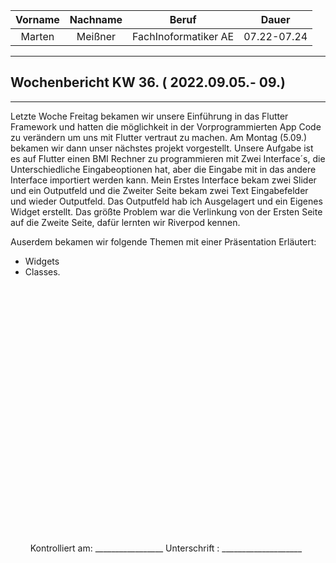 <!--
title : Wochenbericht 
 subtitle: Wochenbericht KW. 36 
lang: de-DE
 -->


| Vorname  | Nachname  | Beruf                  | Dauer       |
|:---:       |:---:        |:---:                     |:---:          |
| Marten   | Meißner   | FachInoformatiker AE   | 07.22-07.24 |

---

## Wochenbericht KW 36.  ( 2022.09.05.- 09.)

---
Letzte Woche Freitag bekamen wir unsere Einführung in das Flutter Framework und hatten die möglichkeit in der Vorprogrammierten App Code zu verändern um uns mit Flutter vertraut zu machen.
Am Montag (5.09.) bekamen wir dann unser nächstes projekt vorgestellt.
Unsere Aufgabe ist es auf Flutter einen BMI Rechner zu programmieren mit Zwei Interface´s, die Unterschiedliche Eingabeoptionen hat, aber die Eingabe mit in das andere Interface importiert werden kann.
Mein Erstes Interface bekam zwei Slider und ein Outputfeld und die Zweiter Seite bekam zwei Text Eingabefelder und wieder Outputfeld.
Das Outputfeld hab ich Ausgelagert und ein Eigenes Widget erstellt.
Das größte Problem war die Verlinkung von der Ersten Seite auf die Zweite Seite, dafür lernten wir Riverpod kennen.

Auserdem bekamen wir folgende Themen mit einer Präsentation Erläutert:
 - Widgets
 - Classes.
&nbsp;
\
\
\
\
\
\
\
\
\
\
\
\
\
\
\
\
\
\
\
\
\
\
\
\
\
\
&nbsp;
Kontrolliert am: _________________   Unterschrift  : ____________________


